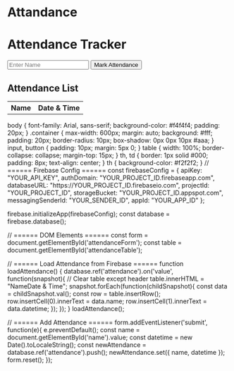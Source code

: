 # Attandance 
<!DOCTYPE html>
<html>
<head>
    <meta charset="UTF-8">
    <title>Attendance Tracker</title>
    <link rel="stylesheet" href="style.css">
</head>
<body>
    <div class="container">
        <h1>Attendance Tracker</h1>
        <form id="attendanceForm">
            <input type="text" id="name" placeholder="Enter Name" required>
            <button type="submit">Mark Attendance</button>
        </form>
        <h2>Attendance List</h2>
        <table id="attendanceTable">
            <tr><th>Name</th><th>Date & Time</th></tr>
        </table>
    </div>
    <script src="https://www.gstatic.com/firebasejs/9.22.2/firebase-app-compat.js"></script>
    <script src="https://www.gstatic.com/firebasejs/9.22.2/firebase-database-compat.js"></script>
    <script src="script.js"></script>
</body>
</html>
body {
    font-family: Arial, sans-serif;
    background-color: #f4f4f4;
    padding: 20px;
}
.container {
    max-width: 600px;
    margin: auto;
    background: #fff;
    padding: 20px;
    border-radius: 10px;
    box-shadow: 0px 0px 10px #aaa;
}
input, button {
    padding: 10px;
    margin: 5px 0;
}
table {
    width: 100%;
    border-collapse: collapse;
    margin-top: 15px;
}
th, td {
    border: 1px solid #000;
    padding: 8px;
    text-align: center;
}
th {
    background-color: #f2f2f2;
}
// ====== Firebase Config ======
const firebaseConfig = {
    apiKey: "YOUR_API_KEY",
    authDomain: "YOUR_PROJECT_ID.firebaseapp.com",
    databaseURL: "https://YOUR_PROJECT_ID.firebaseio.com",
    projectId: "YOUR_PROJECT_ID",
    storageBucket: "YOUR_PROJECT_ID.appspot.com",
    messagingSenderId: "YOUR_SENDER_ID",
    appId: "YOUR_APP_ID"
};

firebase.initializeApp(firebaseConfig);
const database = firebase.database();

// ====== DOM Elements ======
const form = document.getElementById('attendanceForm');
const table = document.getElementById('attendanceTable');

// ====== Load Attendance from Firebase ======
function loadAttendance() {
    database.ref('attendance').on('value', function(snapshot){
        // Clear table except header
        table.innerHTML = "<tr><th>Name</th><th>Date & Time</th></tr>";
        snapshot.forEach(function(childSnapshot){
            const data = childSnapshot.val();
            const row = table.insertRow();
            row.insertCell(0).innerText = data.name;
            row.insertCell(1).innerText = data.datetime;
        });
    });
}
loadAttendance();

// ====== Add Attendance ======
form.addEventListener('submit', function(e){
    e.preventDefault();
    const name = document.getElementById('name').value;
    const datetime = new Date().toLocaleString();
    const newAttendance = database.ref('attendance').push();
    newAttendance.set({ name, datetime });
    form.reset();
});